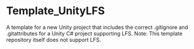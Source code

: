 # Template_UnityLFS
A template for a new Unity project that includes the correct .gitignore and .gitattributes for a Unity C# project supporting LFS. Note: This template repository itself does not support LFS.
